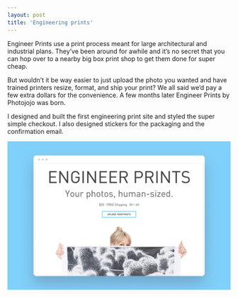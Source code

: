 ```yaml
---
layout: post
title: 'Engineering prints'
---
```


Engineer Prints use a print process meant for large architectural and industrial plans. They’ve been around for awhile and it’s no secret that you can hop over to a nearby big box print shop to get them done for super cheap.

But wouldn’t it be way easier to just upload the photo you wanted and have trained printers resize, format, and ship your print? We all said we’d pay a few extra dollars for the convenience. A few months later Engineer Prints by Photojojo was born.

I designed and built the first engineering print site and styled the super simple checkout. I also designed stickers for the packaging and the confirmation email.

<img src="/assets/img/projects/engineering-prints/thumbnail.jpg" alt="product photo" class="image">
